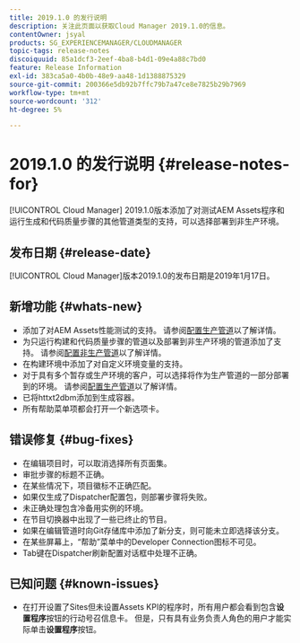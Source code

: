 ```yaml
---
title: 2019.1.0 的发行说明
description: 关注此页面以获取Cloud Manager 2019.1.0的信息。
contentOwner: jsyal
products: SG_EXPERIENCEMANAGER/CLOUDMANAGER
topic-tags: release-notes
discoiquuid: 85a1dcf3-2eef-4ba8-b4d1-09e4a88c7bd0
feature: Release Information
exl-id: 383ca5a0-4b0b-48e9-aa48-1d1388875329
source-git-commit: 200366e5db92b7ffc79b7a47ce8e7825b29b7969
workflow-type: tm+mt
source-wordcount: '312'
ht-degree: 5%

---
```


# 2019.1.0 的发行说明 {#release-notes-for}

[!UICONTROL Cloud Manager] 2019.1.0版本添加了对测试AEM Assets程序和运行生成和代码质量步骤的其他管道类型的支持，可以选择部署到非生产环境。

## 发布日期 {#release-date}

[!UICONTROL Cloud Manager]版本2019.1.0的发布日期是2019年1月17日。

## 新增功能 {#whats-new}

* 添加了对AEM Assets性能测试的支持。 请参阅[配置生产管道](/help/using/production-pipelines.md)以了解详情。
* 为只运行构建和代码质量步骤的管道以及部署到非生产环境的管道添加了支持。 请参阅[配置非生产管道](/help/using/non-production-pipelines.md)以了解详情。
* 在构建环境中添加了对自定义环境变量的支持。
* 对于具有多个暂存或生产环境的客户，可以选择将作为生产管道的一部分部署到的环境。 请参阅[配置生产管道](/help/using/production-pipelines.md)以了解详情。
* 已将httxt2dbm添加到生成容器。
* 所有帮助菜单项都会打开一个新选项卡。

## 错误修复 {#bug-fixes}

* 在编辑项目时，可以取消选择所有页面集。
* 审批步骤的标题不正确。
* 在某些情况下，项目徽标不正确匹配。
* 如果仅生成了Dispatcher配置包，则部署步骤将失败。
* 未正确处理包含冷备用实例的环境。
* 在节目切换器中出现了一些已终止的节目。
* 如果在编辑管道时向Git存储库中添加了新分支，则可能未立即选择该分支。
* 在某些屏幕上，“帮助”菜单中的Developer Connection图标不可见。
* Tab键在Dispatcher刷新配置对话框中处理不正确。

## 已知问题 {#known-issues}

* 在打开设置了Sites但未设置Assets KPI的程序时，所有用户都会看到包含&#x200B;**设置程序**&#x200B;按钮的行动号召信息卡。 但是，只有具有业务负责人角色的用户才能实际单击&#x200B;**设置程序**&#x200B;按钮。
